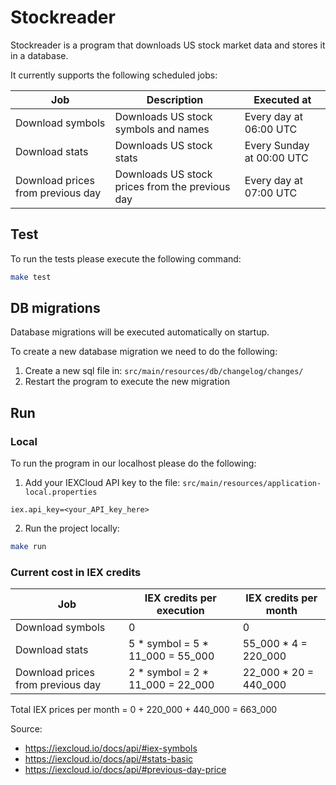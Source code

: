# Stockreader

Stockreader is a program that downloads US stock market data and stores it in a database.

It currently supports the following scheduled jobs:

| Job                               | Description                                     | Executed at               |
|-----------------------------------|-------------------------------------------------|---------------------------|
| Download symbols                  | Downloads US stock symbols and names            | Every day at 06:00 UTC    |
| Download stats                    | Downloads US stock stats                        | Every Sunday at 00:00 UTC |
| Download prices from previous day | Downloads US stock prices from the previous day | Every day at 07:00 UTC    |

## Test

To run the tests please execute the following command:

```bash
make test
```

## DB migrations

Database migrations will be executed automatically on startup.

To create a new database migration we need to do the following:

1. Create a new sql file in: `src/main/resources/db/changelog/changes/`
2. Restart the program to execute the new migration

## Run

### Local

To run the program in our localhost please do the following:

1. Add your IEXCloud API key to the file: `src/main/resources/application-local.properties`

```properties
iex.api_key=<your_API_key_here>
```

2. Run the project locally:

```bash
make run
```

### Current cost in IEX credits

| Job                               | IEX credits per execution        | IEX credits per month |
|-----------------------------------|----------------------------------|-----------------------|
| Download symbols                  | 0                                | 0                     |
| Download stats                    | 5 * symbol = 5 * 11_000 = 55_000 | 55_000 * 4 = 220_000  |
| Download prices from previous day | 2 * symbol = 2 * 11_000 = 22_000 | 22_000 * 20 = 440_000 |

Total IEX prices per month = 0 + 220_000 + 440_000 = 663_000

Source:

- https://iexcloud.io/docs/api/#iex-symbols
- https://iexcloud.io/docs/api/#stats-basic
- https://iexcloud.io/docs/api/#previous-day-price
